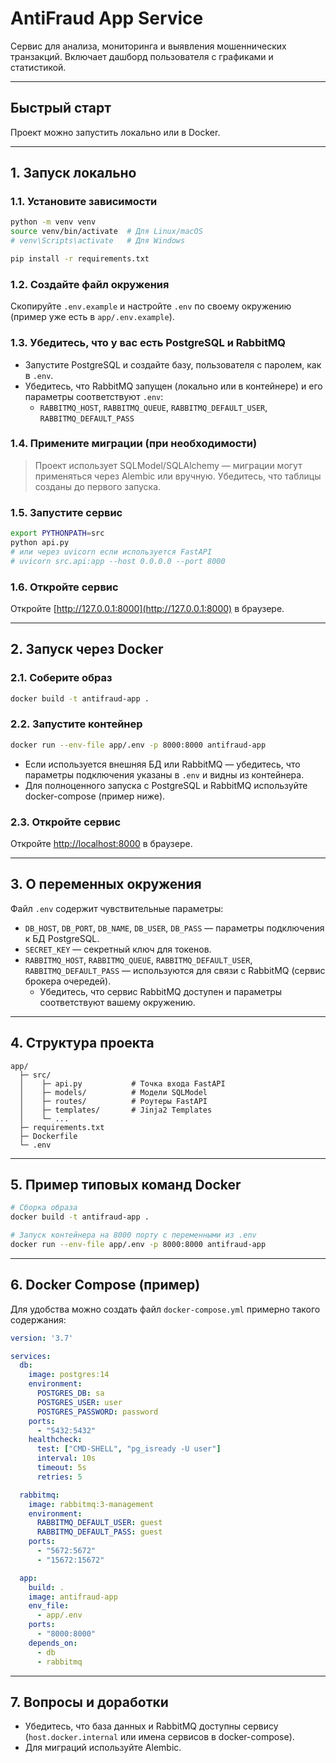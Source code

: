 # AntiFraud App Service

Сервис для анализа, мониторинга и выявления мошеннических транзакций.
Включает дашборд пользователя с графиками и статистикой.

---

## Быстрый старт

Проект можно запустить локально или в Docker.

---

## 1. Запуск локально

### 1.1. Установите зависимости

```bash
python -m venv venv
source venv/bin/activate  # Для Linux/macOS
# venv\Scripts\activate   # Для Windows

pip install -r requirements.txt
```

### 1.2. Создайте файл окружения

Скопируйте `.env.example` и настройте `.env` по своему окружению (пример уже есть в `app/.env.example`).

### 1.3. Убедитесь, что у вас есть PostgreSQL и RabbitMQ

- Запустите PostgreSQL и создайте базу, пользователя с паролем, как в `.env`.
- Убедитесь, что RabbitMQ запущен (локально или в контейнере) и его параметры соответствуют `.env`:
  - `RABBITMQ_HOST`, `RABBITMQ_QUEUE`, `RABBITMQ_DEFAULT_USER`, `RABBITMQ_DEFAULT_PASS`

### 1.4. Примените миграции (при необходимости)

> Проект использует SQLModel/SQLAlchemy — миграции могут применяться через Alembic или вручную.
> Убедитесь, что таблицы созданы до первого запуска.

### 1.5. Запустите сервис

```bash
export PYTHONPATH=src
python api.py
# или через uvicorn если используется FastAPI
# uvicorn src.api:app --host 0.0.0.0 --port 8000
```

### 1.6. Откройте сервис

Откройте [http://127.0.0.1:8000](http://127.0.0.1:8000) в браузере.

---

## 2. Запуск через Docker

### 2.1. Соберите образ

```bash
docker build -t antifraud-app .
```

### 2.2. Запустите контейнер

```bash
docker run --env-file app/.env -p 8000:8000 antifraud-app
```

- Если используется внешняя БД или RabbitMQ — убедитесь, что параметры подключения указаны в `.env` и видны из контейнера.
- Для полноценного запуска с PostgreSQL и RabbitMQ используйте docker-compose (пример ниже).

### 2.3. Откройте сервис

Откройте [http://localhost:8000](http://localhost:8000) в браузере.

---

## 3. О переменных окружения

Файл `.env` содержит чувствительные параметры:

- `DB_HOST`, `DB_PORT`, `DB_NAME`, `DB_USER`, `DB_PASS` — параметры подключения к БД PostgreSQL.
- `SECRET_KEY` — секретный ключ для токенов.
- `RABBITMQ_HOST`, `RABBITMQ_QUEUE`, `RABBITMQ_DEFAULT_USER`, `RABBITMQ_DEFAULT_PASS` — используются для связи с RabbitMQ (сервис брокера очередей).
  - Убедитесь, что сервис RabbitMQ доступен и параметры соответствуют вашему окружению.

---

## 4. Структура проекта

```text
app/
  ├─ src/
  │    ├─ api.py           # Точка входа FastAPI
  │    ├─ models/          # Модели SQLModel
  │    ├─ routes/          # Роутеры FastAPI
  │    ├─ templates/       # Jinja2 Templates
  │    └─ ...
  ├─ requirements.txt
  ├─ Dockerfile
  └─ .env
```

---

## 5. Пример типовых команд Docker

```bash
# Сборка образа
docker build -t antifraud-app .

# Запуск контейнера на 8000 порту с переменными из .env
docker run --env-file app/.env -p 8000:8000 antifraud-app
```

---

## 6. Docker Compose (пример)

Для удобства можно создать файл `docker-compose.yml` примерно такого содержания:

```yaml
version: '3.7'

services:
  db:
    image: postgres:14
    environment:
      POSTGRES_DB: sa
      POSTGRES_USER: user
      POSTGRES_PASSWORD: password
    ports:
      - "5432:5432"
    healthcheck:
      test: ["CMD-SHELL", "pg_isready -U user"]
      interval: 10s
      timeout: 5s
      retries: 5

  rabbitmq:
    image: rabbitmq:3-management
    environment:
      RABBITMQ_DEFAULT_USER: guest
      RABBITMQ_DEFAULT_PASS: guest
    ports:
      - "5672:5672"
      - "15672:15672"

  app:
    build: .
    image: antifraud-app
    env_file:
      - app/.env
    ports:
      - "8000:8000"
    depends_on:
      - db
      - rabbitmq
```

---

## 7. Вопросы и доработки

- Убедитесь, что база данных и RabbitMQ доступны сервису (`host.docker.internal` или имена сервисов в docker-compose).
- Для миграций используйте Alembic.
